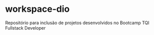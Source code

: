 # workspace-dio
Repositório para inclusão de projetos desenvolvidos no Bootcamp TQI Fullstack Developer
